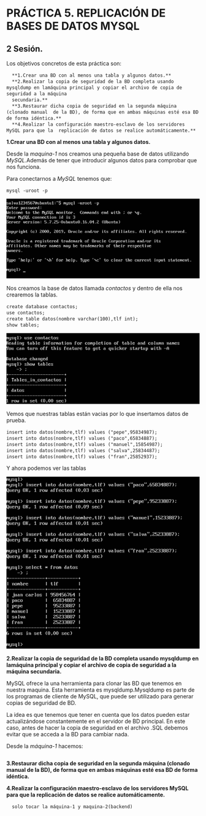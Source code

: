 # PRÁCTICA 5. REPLICACIÓN DE BASES DE DATOS MYSQL
## 2 Sesión.

Los objetivos concretos de esta práctica son:

      **1.Crear una BD con al menos una tabla y algunos datos.**
      **2.Realizar la copia de seguridad de la BD completa usando mysqldump en lamáquina principal y copiar el archivo de copia de seguridad a la máquina
      secundaria.**
      **3.Restaurar dicha copia de seguridad en la segunda máquina (clonado manual  de la BD), de forma que en ambas máquinas esté esa BD de forma idéntica.**
      **4.Realizar la configuración maestro-esclavo de los servidores MySQL para que la  replicación de datos se realice automáticamente.**


**1.Crear una BD con al menos una tabla y algunos datos.**

Desde la *maquina-1* nos creamos una pequeña base de datos utilizando *MySQL*.Además de tener que introducir algunos datos para comprobar que nos funciona.

Para conectarnos a *MySQL* tenemos que:

~~~
mysql -uroot -p
~~~

![img](https://github.com/salva12345678/SWAP/blob/master/practica5/foto_1.png)

Nos creamos la base de datos llamada *contactos* y dentro de ella nos crearemos la tablas.

~~~
create database contactos;
use contactos;
create table datos(nombre varchar(100),tlf int);
show tables;
~~~

![img](https://github.com/salva12345678/SWAP/blob/master/practica5/foto_2.png)

Vemos que nuestras tablas están vacias por lo que insertamos datos de prueba.

~~~
insert into datos(nombre,tlf) values ("pepe",95834987);
insert into datos(nombre,tlf) values ("paco",65834887);
insert into datos(nombre,tlf) values ("manuel",15854987);
insert into datos(nombre,tlf) values ("salva",25834487);
insert into datos(nombre,tlf) values ("fran",25852937);
~~~

Y ahora podemos ver las tablas

![img](https://github.com/salva12345678/SWAP/blob/master/practica5/foto_3.png)

**2.Realizar la copia de seguridad de la BD completa usando mysqldump en lamáquina principal y copiar el archivo de copia de seguridad a la máquina
secundaria.**

MySQL ofrece la una herramienta para clonar las BD que tenemos en nuestra maquina. Esta herramienta es mysqldump.Mysqldump es parte de los programas de cliente de MySQL, que puede ser utilizado para generar copias de seguridad de BD.

La idea es que tenemos que tener en cuenta que los datos pueden estar actualizándose constantemente en el servidor de BD principal. En este caso, antes de hacer la copia de seguridad en el archivo .SQL debemos evitar que se acceda a la BD para cambiar nada.

Desde la *máquina-1* hacemos:

~~~

~~~





**3.Restaurar dicha copia de seguridad en la segunda máquina (clonado manual  de la BD), de forma que en ambas máquinas esté esa BD de forma idéntica.**










**4.Realizar la configuración maestro-esclavo de los servidores MySQL para que la  replicación de datos se realice automáticamente.**







      solo tocar la máquina-1 y maquina-2(backend)
